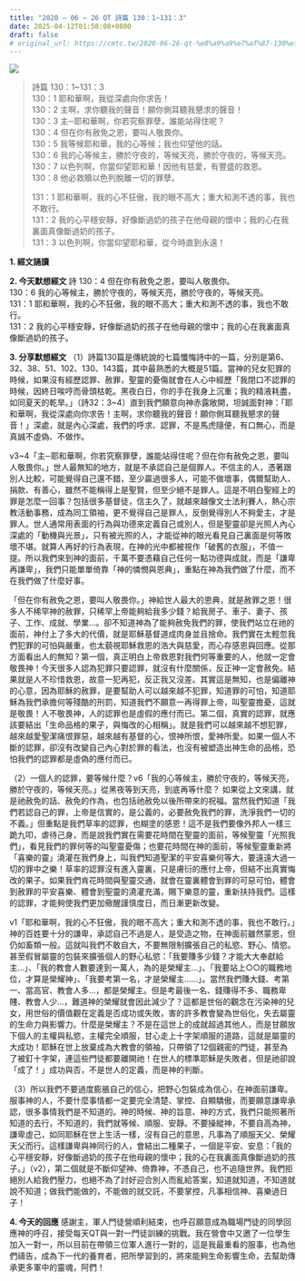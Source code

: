```yaml
---
title: "2020 – 06 – 26 QT 詩篇 130：1~131：3"
date: 2025-04-12T01:58:08+0800
draft: false
# original_url: https://cmtc.tw/2020-06-26-qt-%e8%a9%a9%e7%af%87-130%ef%bc%9a1131%ef%bc%9a3
---
```


![](/images/qt.jpg)
> 詩篇 130：1\~131：3  
> 130：1 耶和華啊，我從深處向你求告！  
> 130：2 主啊，求你聽我的聲音！願你側耳聽我懇求的聲音！  
> 130：3 主─耶和華啊，你若究察罪孽，誰能站得住呢？  
> 130：4 但在你有赦免之恩，要叫人敬畏你。  
> 130：5 我等候耶和華，我的心等候；我也仰望他的話。  
> 130：6 我的心等候主，勝於守夜的，等候天亮，勝於守夜的，等候天亮。  
> 130：7 以色列啊，你當仰望耶和華！因他有慈愛，有豐盛的救恩。  
> 130：8 他必救贖以色列脫離一切的罪孽。
>
> 131：1 耶和華啊，我的心不狂傲，我的眼不高大；重大和測不透的事，我也不敢行。  
> 131：2 我的心平穩安靜，好像斷過奶的孩子在他母親的懷中；我的心在我裏面真像斷過奶的孩子。  
> 131：3 以色列啊，你當仰望耶和華，從今時直到永遠！

**1. 經文誦讀**

**2.  今天默想經文**
詩 130：4 但在你有赦免之恩，要叫人敬畏你。  
130：6 我的心等候主，勝於守夜的，等候天亮，勝於守夜的，等候天亮。  
131：1 耶和華啊，我的心不狂傲，我的眼不高大；重大和測不透的事，我也不敢行。  
131：2 我的心平穩安靜，好像斷過奶的孩子在他母親的懷中；我的心在我裏面真像斷過奶的孩子。

**3. 分享默想經文**
（1）詩篇130篇是傳統說的七篇懺悔詩中的一篇，分別是第6、32、38、51、102、130、143篇，其中最熟悉的大概是51篇。當神的兒女犯罪的時候，如果沒有經歷認罪、赦罪，聖靈的憂傷就會在人心中經歷「我閉口不認罪的時候，因終日唉哼而骨頭枯乾。黑夜白日，你的手在我身上沉重；我的精液耗盡，如同夏天的乾旱。」（詩32：3\~4）直到我們願意向神赤露敞開，坦誠面對神：「耶和華啊，我從深處向你求告！主啊，求你聽我的聲音！願你側耳聽我懇求的聲音！」深處，就是內心深處，我們的呼求、認罪，不是馬虎隨便，有口無心，而是真誠不虛偽、不做作。

v3\~4「主─耶和華啊，你若究察罪孽，誰能站得住呢？但在你有赦免之恩，要叫人敬畏你。」世人最無知的地方，就是不承認自己是個罪人。不信主的人，憑著跟別人比較，可能覺得自己還不錯，至少贏過很多人，可能不做壞事，偶爾幫助人、捐款、有善心，雖然不能稱得上是聖賢，但至少絕不是罪人。這是不明白聖經上的罪是怎麼一回事？包括很多基督徒，信主久了，就越來越像文士法利賽人，熱心宗教活動事務，成為同工領袖，更不覺得自己是罪人，反倒覺得別人不夠愛主，才是罪人。世人通常用表面的行為與功德來定義自己或別人，但是聖靈卻是光照人內心深處的「動機與光景」，只有被光照的人，才能從神的眼光看見自己裏面是何等敗壞不堪。就算人再好的行為表現，在神的光中都被視作「破舊的衣服」，不值一提。所以我們來到神的面前，千萬不要憑藉自己任何一點功德與成就，而是「謙卑再謙卑」，我們只能單單倚靠「神的憐憫與恩典」，重點在神為我們做了什麼，而不在我們做了什麼好事。

「但在你有赦免之恩，要叫人敬畏你。」神給世人最大的恩典，就是赦罪之恩！很多人不稀罕神的赦罪，只稀罕上帝能夠給我多少錢？給我房子、車子、妻子、孩子、工作、成就、學業…。卻不知道神為了能夠赦免我們的罪，使我們站立在祂的面前，神付上了多大的代價，就是耶穌基督道成肉身並且捨命。我們實在太輕忽我們犯罪的可怕與嚴重，也太藐視耶穌救恩的浩大與慈愛，而心存感恩與回應。從那方面看出人的無知？第一個，真正明白上帝救恩對我們何等重要的人，他就一定會敬畏神！今天很多人認為犯罪只要認罪，就沒有什麼關係，反正神一定會赦免。結果就是人不珍惜救恩，故意一犯再犯，反正我又沒差。其實這是無知，也是偏離神的心意，因為耶穌的赦罪，是要幫助人可以越來越不犯罪，知道罪的可怕，知道耶穌為我們承擔何等殘酷的刑罰，知道我們不願意一再得罪上帝，叫聖靈擔憂，這就是敬畏！人不敬畏神，人的認罪也是虛假的應付而已。第二個，真實的認罪，就應該要結出「生命品格的果子，與悔改的心相稱」。就是我們可以越來越不想犯罪，越來越愛聖潔痛恨罪惡，越來越有基督的心，恨神所恨，愛神所愛。如果一個人不斷的認罪，卻沒有改變自己內心對於罪的看法，也沒有被塑造出神生命的品格，恐怕我們的認罪都是虛偽的應付而已。

（2）一個人的認罪，要等候什麼？v6「我的心等候主，勝於守夜的，等候天亮，勝於守夜的，等候天亮。」從黑夜等到天亮，到底再等什麼？ 如果從上文來講，就是祂赦免的話、赦免的作為，也包括祂赦免以後所帶來的祝福。當然我們知道「我們若認自己的罪，上帝是信實的，是公義的，必要赦免我們的罪，洗淨我們一切的不義。」但重點是我們草率的認罪，也糊塗的感恩！這不是我們要像外邦人一樣三跪九叩，虐待己身，而是說我們實在需要花時間在聖靈的面前，等候聖靈「光照我們」，看見我們的罪何等的叫聖靈憂傷；也要花時間在神的面前，等候聖靈重新將「喜樂的靈」澆灌在我們身上，叫我們知道聖潔的平安喜樂何等大，要遠遠大過一切的罪中之樂！草率的認罪沒有進入靈裏，只是膚衍的應付上帝，但結不出真實悔改的果子。如果我們肯花時間與聖靈交通，就會在靈裏體會到罪的可惡可怕，體會到赦罪的平安喜樂、體會到聖靈的澆灌充滿，賜下樂意的靈，重新扶持我們。這樣的認罪，才能夠使我們更加儆醒謹慎度日，而日漸更新改變。

v1「耶和華啊，我的心不狂傲，我的眼不高大；重大和測不透的事，我也不敢行。」神的百姓要十分的謙卑，承認自己不過是人，是受造之物，在神面前雖然蒙恩，但仍如畜類一般。這就叫我們不敢自大，不要無限制擴張自己的私慾、野心、情慾。甚至假冒屬靈的包裝來擴張個人的野心私慾：「我要賺多少錢？才能大大奉獻給主…」、「我的教會人數要達到一萬人，為的是榮耀主…」、「我要站上○○的職務地位，才算是榮耀神」、「我要考第一名，才是榮耀主……」。當然我們賺大錢、考第一、當高官、教會人多…，都是榮耀主。但是考最後一名、錢賺得不多、職務卑賤、教會人少…，難道神的榮耀就會因此減少了？這都是世俗的觀念在污染神的兒女，用世俗的價值觀在定義是否成功或失敗，害的許多教會變為世俗化，失去屬靈的生命力與影響力。什麼是榮耀主？不是在這世上的成就超過其他人，而是甘願放下個人的主權與私慾，主權完全順服，甘心走上十字架順服的道路，這就是屬靈的大成功！耶穌在世上放棄成為大教會的領袖，只帶領了12個親密的門徒，甚至為了被釘十字架，連這些門徒都要離開祂！在世人的標準耶穌是失敗者，但是祂卻說「成了！」成功與否，不是世人的定義，而是神的判斷。

（3）所以我們不要過度膨脹自己的信心，把野心包裝成為信心，在神面前謙卑。服事神的人，不要什麼事情都一定要完全清楚、掌控、自顯驕傲，而要願意謙卑承認，很多事情我們是不知道的。神的時候、神的旨意、神的方式，我們只能照著所知道的去行，不知道的，我們就等候、順服、安靜。不要操縱神，不要自高為神，謙卑虛己，如同耶穌在世上生活一樣，沒有自己的意思，凡事為了順服天父、榮耀天父而行。這樣謙卑與神同行的人，會結出二種果子，一個是平安、安息：「我的心平穩安靜，好像斷過奶的孩子在他母親的懷中；我的心在我裏面真像斷過奶的孩子。」（v2），第二個就是不斷仰望神、倚靠神，不憑自己，也不追隨世界。我們拒絕別人給我們壓力，也絕不為了討好迎合別人而亂給答案，知道就知道，不知道就說不知道；做我們能做的，不能做的就交託，不要掌控，凡事相信神、喜樂過日子！

**4. 今天的回應**
感謝主，軍人門徒營順利結束，也呼召願意成為職場門徒的同學回應神的呼召，接受每天QT與一對一門徒訓練的挑戰。我在營會中又邀了一位學生加入一對一，所以目前在帶領三位軍人進行一對的，這是我最重看的服事，也為他們禱告，成為下一代的養育者，把所學習到的，將來能夠生命影響生命，去幫助傳承更多軍中的靈魂，阿們！
